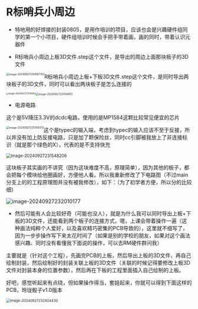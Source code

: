 # R标哨兵小周边

* 特地用的好焊接的封装0805，是用作培训的项目，应该也会是兴趣硬件组同学的第一个小项目，硬件组培训时候会手把手带着画，画的同时，带着认识元器件

* R标哨兵小周边上板3D文件.step这个文件，是导出的周边上面那块板子的3D文件

<img src="assets/image-20240927230947783.png" alt="image-20240927230947783" style="zoom:50%;float:left" />

​	R标哨兵小周边上板+下板3D文件.step这个文件，是同时导出两块板子的3D文件，同时可以看出两块板子是怎么连接的

<img src="assets/image-20240927231116983.png" alt="image-20240927231116983" style="zoom:40%;float:left" /><img src="assets/image-20240927231144913.png" alt="image-20240927231144913" style="zoom:50%;" />





* 电源电路

这个是5V降压3.3V的dcdc电路，使用的是MP1584这颗比较常见便宜的芯片

<img src="assets/image-20240927231308313.png" alt="image-20240927231308313" style="zoom:50%;float:left" />

这个是typec的输入端，考虑到typec的输入应该不至于反接，所以并没有加上防反接电路，只是加了颗保险丝，同时cc引脚被我放上了非连接标识（就是那个绿色的X），代表的是不支持快充

<img src="assets/image-20240927231548206.png" alt="image-20240927231548206" style="zoom:80%;" />

这块板子其实画的不讲究（因为这块难度不高，原理简单），因为其他的板子，都会把每个模块给他圈画好，方便他人看。所以我重新修改了下电路图（不过main分支上的的工程原理图并没有被我修改），如下：（为了初学者方便，所以分的比较细）

![image-20240927232010177](assets/image-20240927232010177.png)

* 然后可能有人会比较好奇（可能也没人），就是为什么我可以同时导出上板+下板的3D文件，还能看到两个板子的连接方式，嗯，上课会带着操作一遍（这种画法纯粹个人爱好，以及喜欢精巧密集的PCB导致的），这里就不细写了，因为一步步操作写下来太花时间了（如果是别的学校的朋友，如果对这个画法感兴趣、同时没有看懂我下面说的操作，可以去RM硬件群问我）



​	主要就是（针对这个工程），先画完PCB的上板，然后导出上板的3D文件，再自己绘制封装，然后绘制好的封装关联上板的3D文件（关联的时候记得要修改上板3D文件对封装本身的位置参数），然后再在下板的工程里面插入自己绘制的上板。



​	好吧，感觉听起来有点绕，但如果操作得当，套娃起来，你就可以得到下面这样的PCB，玲珑骰子v1.0版本

<img src="assets/image-20240927232924430.png" alt="image-20240927232924430" style="zoom:67%;" />
